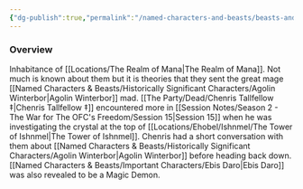 ```yaml
---
{"dg-publish":true,"permalink":"/named-characters-and-beasts/beasts-and-animals/magic-demons/","tags":["NPC"],"updated":"2025-01-18T23:46:47.475+00:00"}
---
```



### Overview
Inhabitance of [[Locations/The Realm of Mana\|The Realm of Mana]]. Not much is known about them but it is theories that they sent the great mage [[Named Characters & Beasts/Historically Significant  Characters/Agolin Winterbor\|Agolin Winterbor]] mad. [[The Party/Dead/Chenris Tallfellow ‡\|Chenris Tallfellow ‡]] encountered more in [[Session Notes/Season 2 - The War for The OFC's Freedom/Session 15\|Session 15]] when he was investigating the crystal at the top of [[Locations/Ehobel/Ishnmel/The Tower of Ishnmel\|The Tower of Ishnmel]]. Chenris had a short conversation with them about [[Named Characters & Beasts/Historically Significant  Characters/Agolin Winterbor\|Agolin Winterbor]] before heading back down. [[Named Characters & Beasts/Important Characters/Ebis Daro\|Ebis Daro]] was also revealed to be a Magic Demon.